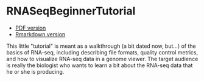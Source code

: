 RNASeqBeginnerTutorial
======================

- [PDF version](RNASeqTutorial.Rmd)
- [Rmarkdown version](RNASeqTutorial.pdf)

This little "tutorial" is meant as a walkthrough (a bit dated now, but...) of the basics of RNA-seq, including describing file formats, quality control metrics, and how to visualize RNA-seq data in a genome viewer. The target audience is really the biologist who wants to learn a bit about the RNA-seq data that he or she is producing.
